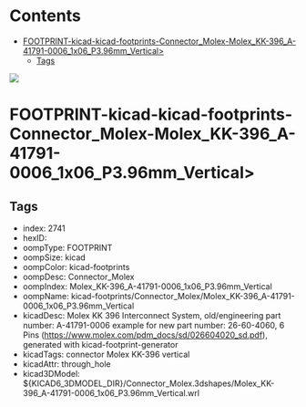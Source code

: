 



Contents
========

* [FOOTPRINT-kicad-kicad-footprints-Connector_Molex-Molex_KK-396_A-41791-0006_1x06_P3.96mm_Vertical>](#footprint-kicad-kicad-footprints-connector_molex-molex_kk-396_a-41791-0006_1x06_p396mm_vertical)
	* [Tags](#tags)
  
![][im]
# FOOTPRINT-kicad-kicad-footprints-Connector_Molex-Molex_KK-396_A-41791-0006_1x06_P3.96mm_Vertical>

## Tags

- index: 2741
- hexID: 
- oompType: FOOTPRINT
- oompSize: kicad
- oompColor: kicad-footprints
- oompDesc: Connector_Molex
- oompIndex: Molex_KK-396_A-41791-0006_1x06_P3.96mm_Vertical
- oompName: kicad-footprints/Connector_Molex/Molex_KK-396_A-41791-0006_1x06_P3.96mm_Vertical
- kicadDesc: Molex KK 396 Interconnect System, old/engineering part number: A-41791-0006 example for new part number: 26-60-4060, 6 Pins (https://www.molex.com/pdm_docs/sd/026604020_sd.pdf), generated with kicad-footprint-generator
- kicadTags: connector Molex KK-396 vertical
- kicadAttr: through_hole
- kicad3DModel: ${KICAD6_3DMODEL_DIR}/Connector_Molex.3dshapes/Molex_KK-396_A-41791-0006_1x06_P3.96mm_Vertical.wrl



[im]: image.png
